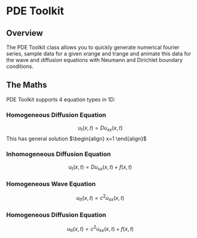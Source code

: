 # PDE Toolkit 
## Overview
The PDE Toolkit class allows you to quickly generate numerical fourier series, sample data for a given xrange and trange and animate this data for the wave and diffusion equations with Neumann and Dirichlet boundary conditions. 
## The Maths 
PDE Toolkit supports 4 equation types in 1D:
### Homogeneous Diffusion Equation
$$u_t(x,t)=Du_{xx}(x,t)$$
This has general solution
$\begin{align}
x=1
\end{align}$
### Inhomogeneous Diffusion Equation
$$u_t(x,t)=Du_{xx}(x,t)+f(x,t)$$
### Homogeneous Wave Equation
$$u_{tt}(x,t)=c^2u_{xx}(x,t)$$
### Homogeneous Diffusion Equation
$$u_{tt}(x,t)=c^2u_{xx}(x,t)+f(x,t)$$

